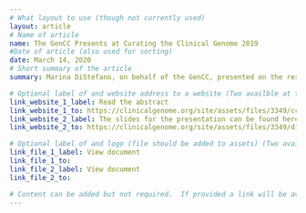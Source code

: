 ```yaml
---
# What layout to use (though not currently used)
layout: article
# Name of article
name: The GenCC Presents at Curating the Clinical Genome 2019
#Date of article (also used for sorting)
date: March 14, 2020
# Short summary of the article
summary: Marina DiStefano, on behalf of the GenCC, presented on the results of the Delphi survey at the Curating the Clinical Genome Conference on May 31, 2019 in Washington DC.  

# Optional label of and website address to a website (Two availble at the moment)
link_website_1_label: Read the abstract 
link_website_1_to: https://clinicalgenome.org/site/assets/files/3349/ccg19_platformabstracts.pdf
link_website_2_label: The slides for the presentation can be found here.
link_website_2_to: https://clinicalgenome.org/site/assets/files/3349/distefano_gencc_ccg_2019.pdf

# Optional label of and logo (file should be added to assets) (Two availble at the moment).
link_file_1_label: View document
link_file_1_to:
link_file_2_label: View document
link_file_2_to:

# Content can be added but not required.  If provided a link will be available to the details
---
```

